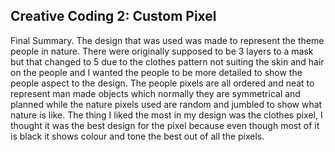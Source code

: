 ## Creative Coding 2: Custom Pixel

Final Summary.
The design that was used was made to represent the theme people in nature. There were originally supposed to be 3 layers to a mask but that changed to 5 due to the clothes pattern not suiting the skin and hair on the people and I wanted the people to be more detailed to show the people aspect to the design. The people pixels are all ordered and neat to represent man made objects which normally they are symmetrical and planned while the nature pixels used are random and jumbled to show what nature is like. The thing I liked the most in my design was the clothes pixel, I thought it was the best design for the pixel because even though most of it is black it shows colour and tone the best out of all the pixels.